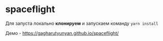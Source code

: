 # spaceflight

Для запуста локально **клонируем** и запускаем команду `yarn install`

Демо - https://gagharutyunyan.github.io/spaceflight/
